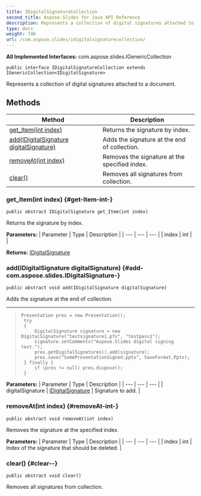 ```yaml
---
title: IDigitalSignatureCollection
second_title: Aspose.Slides for Java API Reference
description: Represents a collection of digital signatures attached to a document.
type: docs
weight: 746
url: /com.aspose.slides/idigitalsignaturecollection/
---
```

**All Implemented Interfaces:**
com.aspose.slides.IGenericCollection
```
public interface IDigitalSignatureCollection extends IGenericCollection<IDigitalSignature>
```

Represents a collection of digital signatures attached to a document.
## Methods

| Method | Description |
| --- | --- |
| [get_Item(int index)](#get-Item-int-) | Returns the signature by index. |
| [add(IDigitalSignature digitalSignature)](#add-com.aspose.slides.IDigitalSignature-) | Adds the signature at the end of collection. |
| [removeAt(int index)](#removeAt-int-) | Removes the signature at the specified index. |
| [clear()](#clear--) | Removes all signatures from collection. |
### get_Item(int index) {#get-Item-int-}
```
public abstract IDigitalSignature get_Item(int index)
```


Returns the signature by index.

**Parameters:**
| Parameter | Type | Description |
| --- | --- | --- |
| index | int |  |

**Returns:**
[IDigitalSignature](../../com.aspose.slides/idigitalsignature)
### add(IDigitalSignature digitalSignature) {#add-com.aspose.slides.IDigitalSignature-}
```
public abstract void add(IDigitalSignature digitalSignature)
```


Adds the signature at the end of collection.

--------------------

> ```
> Presentation pres = new Presentation();
>  try
>  {
>      DigitalSignature signature = new DigitalSignature("testsignature1.pfx", "testpass1");
>      signature.setComments("Aspose.Slides digital signing test.");
>      pres.getDigitalSignatures().add(signature);
>      pres.save("SomePresentationSigned.pptx", SaveFormat.Pptx);
>  } finally {
>      if (pres != null) pres.dispose();
>  }
> ```

**Parameters:**
| Parameter | Type | Description |
| --- | --- | --- |
| digitalSignature | [IDigitalSignature](../../com.aspose.slides/idigitalsignature) | Signature to add. |

### removeAt(int index) {#removeAt-int-}
```
public abstract void removeAt(int index)
```


Removes the signature at the specified index.

**Parameters:**
| Parameter | Type | Description |
| --- | --- | --- |
| index | int | Index of the signature that should be deleted. |

### clear() {#clear--}
```
public abstract void clear()
```


Removes all signatures from collection.

